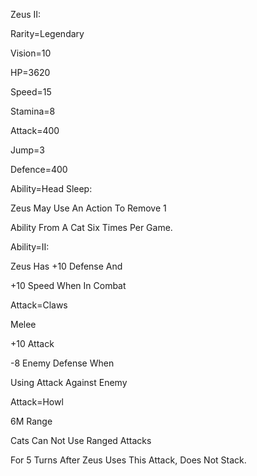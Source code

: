 Zeus II:

Rarity=Legendary

Vision=10

HP=3620

Speed=15

Stamina=8

Attack=400

Jump=3

Defence=400

Ability=Head Sleep:

Zeus May Use An Action To Remove 1

Ability From A Cat Six Times Per Game.

Ability=II:

Zeus Has +10 Defense And

+10 Speed When In Combat

Attack=Claws

Melee

+10 Attack

-8 Enemy Defense When

Using Attack Against Enemy

Attack=Howl

6M Range

Cats Can Not Use Ranged Attacks

For 5 Turns After Zeus Uses This Attack, Does Not Stack.
